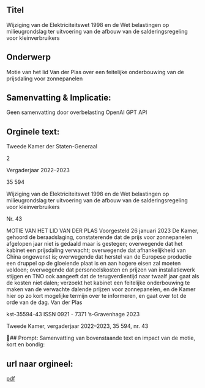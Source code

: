 ## Titel
Wijziging van de Elektriciteitswet 1998 en de Wet belastingen op milieugrondslag ter uitvoering van de afbouw van de salderingsregeling voor kleinverbruikers
## Onderwerp
Motie van het lid Van der Plas over een feitelijke onderbouwing van de prijsdaling voor zonnepanelen
## Samenvatting & Implicatie:
Geen samenvatting door overbelasting OpenAI GPT API
## Orginele text:


Tweede Kamer der Staten-Generaal

2

Vergaderjaar 2022–2023

35 594

Wijziging van de Elektriciteitswet 1998 en de
Wet belastingen op milieugrondslag ter
uitvoering van de afbouw van de
salderingsregeling voor kleinverbruikers

Nr. 43

MOTIE VAN HET LID VAN DER PLAS
Voorgesteld 26 januari 2023
De Kamer,
gehoord de beraadslaging,
constaterende dat de prijs voor zonnepanelen afgelopen jaar niet is
gedaald maar is gestegen;
overwegende dat het kabinet een prijsdaling verwacht;
overwegende dat afhankelijkheid van China ongewenst is;
overwegende dat herstel van de Europese productie een druppel op de
gloeiende plaat is en aan hogere eisen zal moeten voldoen;
overwegende dat personeelskosten en prijzen van installatiewerk stijgen
en TNO ook aangeeft dat de terugverdientijd naar twaalf jaar gaat als de
kosten niet dalen;
verzoekt het kabinet een feitelijke onderbouwing te maken van de
verwachte dalende prijzen voor zonnepanelen, en de Kamer hier op zo
kort mogelijke termijn over te informeren,
en gaat over tot de orde van de dag.
Van der Plas

kst-35594-43
ISSN 0921 - 7371
’s-Gravenhage 2023

Tweede Kamer, vergaderjaar 2022–2023, 35 594, nr. 43

## Prompt:
Samenvatting van bovenstaande text en impact van de motie, kort en bondig:

## url naar orgineel:
[pdf](https://gegevensmagazijn.tweedekamer.nl/OData/v4/2.0/Document(ad6d41ec-a10d-4f07-a8c7-bb9c15b35881)/resource)
